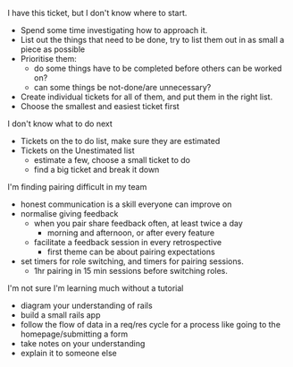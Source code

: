 I have this ticket, but I don't know where to start.

- Spend some time investigating how to approach it.
- List out the things that need to be done, try to list them out in as small a piece as possible
- Prioritise them:
  - do some things have to be completed before others can be worked on?
  - can some things be not-done/are unnecessary?
- Create individual tickets for all of them, and put them in the right list.
- Choose the smallest and easiest ticket first

I don't know what to do next

- Tickets on the to do list, make sure they are estimated
- Tickets on the Unestimated list
  - estimate a few, choose a small ticket to do
  - find a big ticket and break it down

I'm finding pairing difficult in my team

- honest communication is a skill everyone can improve on
- normalise giving feedback
  - when you pair share feedback often, at least twice a day
    - morning and afternoon, or after every feature
  - facilitate a feedback session in every retrospective
    - first theme can be about pairing expectations
- set timers for role switching, and timers for pairing sessions.
  - 1hr pairing in 15 min sessions before switching roles.

I'm not sure I'm learning much without a tutorial

- diagram your understanding of rails
- build a small rails app
- follow the flow of data in a req/res cycle for a process like going to the homepage/submitting a form
- take notes on your understanding
- explain it to someone else
